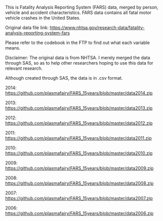 This is Fatality Analysis Reporting System (FARS) data, merged by person, vehicle and accident characteristics.
FARS data contains all fatal motor vehicle crashes in the United States.

Original data file link: https://www.nhtsa.gov/research-data/fatality-analysis-reporting-system-fars

Please refer to the codebook in the FTP to find out what each variable means.

Disclaimer: The original data is from NHTSA. I merely merged the data through SAS, so as to help other researchers hoping to use this data for relevant research. 

Although created through SAS, the data is in .csv format.

2014: https://github.com/plasmafairy/FARS_15years/blob/master/data2014.zip

2013: https://github.com/plasmafairy/FARS_15years/blob/master/data2013.zip

2012: https://github.com/plasmafairy/FARS_15years/blob/master/data2012.zip

2011: https://github.com/plasmafairy/FARS_15years/blob/master/data2011.zip

2010: https://github.com/plasmafairy/FARS_15years/blob/master/data2010.zip

2009: https://github.com/plasmafairy/FARS_15years/blob/master/data2009.zip

2008: https://github.com/plasmafairy/FARS_15years/blob/master/data2008.zip

2007: https://github.com/plasmafairy/FARS_15years/blob/master/data2007.zip

2006: https://github.com/plasmafairy/FARS_15years/blob/master/data2006.zip
